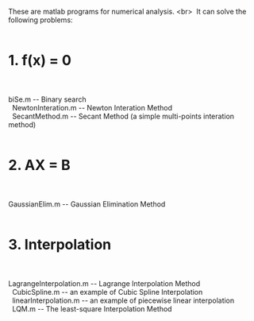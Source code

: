 These are matlab programs for numerical analysis.  \<br> 
It can solve the following problems: <br> 

# 1. f(x) = 0  <br> 
biSe.m -- Binary search  <br> 
NewtonInteration.m  -- Newton Interation Method <br> 
SecantMethod.m   -- Secant Method (a simple multi-points interation method) <br> 

# 2. AX = B <br> 
GaussianElim.m   -- Gaussian Elimination Method <br> 

# 3. Interpolation  <br> 
LagrangeInterpolation.m   -- Lagrange Interpolation Method <br> 
CubicSpline.m    -- an example of Cubic Spline Interpolation <br> 
linearInterpolation.m   -- an example of piecewise linear interpolation  <br> 
LQM.m   -- The least-square Interpolation Method  <br> 


